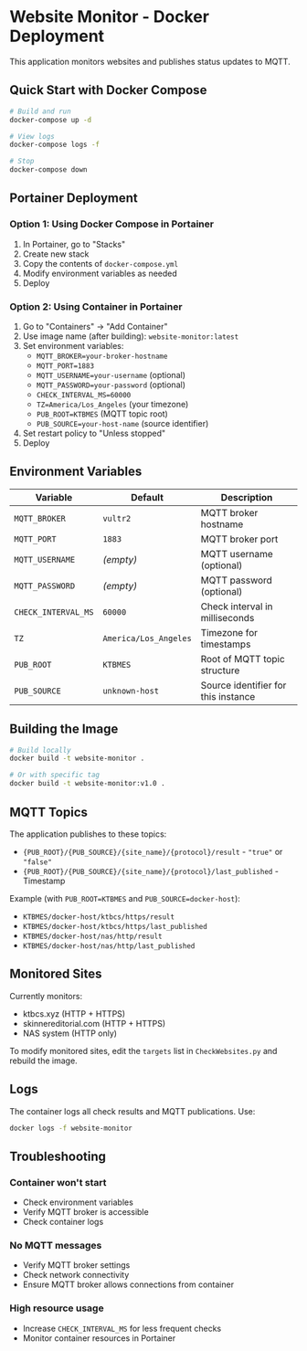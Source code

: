 # Website Monitor - Docker Deployment

This application monitors websites and publishes status updates to MQTT.

## Quick Start with Docker Compose

```bash
# Build and run
docker-compose up -d

# View logs
docker-compose logs -f

# Stop
docker-compose down
```

## Portainer Deployment

### Option 1: Using Docker Compose in Portainer

1. In Portainer, go to "Stacks"
2. Create new stack
3. Copy the contents of `docker-compose.yml`
4. Modify environment variables as needed
5. Deploy

### Option 2: Using Container in Portainer

1. Go to "Containers" → "Add Container"
2. Use image name (after building): `website-monitor:latest`
3. Set environment variables:
   - `MQTT_BROKER=your-broker-hostname`
   - `MQTT_PORT=1883`
   - `MQTT_USERNAME=your-username` (optional)
   - `MQTT_PASSWORD=your-password` (optional)
   - `CHECK_INTERVAL_MS=60000`
   - `TZ=America/Los_Angeles` (your timezone)
   - `PUB_ROOT=KTBMES` (MQTT topic root)
   - `PUB_SOURCE=your-host-name` (source identifier)
4. Set restart policy to "Unless stopped"
5. Deploy

## Environment Variables

| Variable            | Default           | Description                          |
| ------------------- | ----------------- | ------------------------------------ |
| `MQTT_BROKER`       | `vultr2`          | MQTT broker hostname                 |
| `MQTT_PORT`         | `1883`            | MQTT broker port                     |
| `MQTT_USERNAME`     | _(empty)_         | MQTT username (optional)             |
| `MQTT_PASSWORD`     | _(empty)_         | MQTT password (optional)             |
| `CHECK_INTERVAL_MS` | `60000`           | Check interval in milliseconds       |
| `TZ`                | `America/Los_Angeles` | Timezone for timestamps          |
| `PUB_ROOT`          | `KTBMES`          | Root of MQTT topic structure        |
| `PUB_SOURCE`        | `unknown-host`    | Source identifier for this instance  |

## Building the Image

```bash
# Build locally
docker build -t website-monitor .

# Or with specific tag
docker build -t website-monitor:v1.0 .
```

## MQTT Topics

The application publishes to these topics:

- `{PUB_ROOT}/{PUB_SOURCE}/{site_name}/{protocol}/result` - `"true"` or `"false"`
- `{PUB_ROOT}/{PUB_SOURCE}/{site_name}/{protocol}/last_published` - Timestamp

Example (with `PUB_ROOT=KTBMES` and `PUB_SOURCE=docker-host`):

- `KTBMES/docker-host/ktbcs/https/result`
- `KTBMES/docker-host/ktbcs/https/last_published`
- `KTBMES/docker-host/nas/http/result`
- `KTBMES/docker-host/nas/http/last_published`

## Monitored Sites

Currently monitors:

- ktbcs.xyz (HTTP + HTTPS)
- skinnereditorial.com (HTTP + HTTPS)  
- NAS system (HTTP only)

To modify monitored sites, edit the `targets` list in `CheckWebsites.py` and rebuild the image.

## Logs

The container logs all check results and MQTT publications. Use:

```bash
docker logs -f website-monitor
```

## Troubleshooting

### Container won't start

- Check environment variables
- Verify MQTT broker is accessible
- Check container logs

### No MQTT messages

- Verify MQTT broker settings
- Check network connectivity
- Ensure MQTT broker allows connections from container

### High resource usage

- Increase `CHECK_INTERVAL_MS` for less frequent checks
- Monitor container resources in Portainer